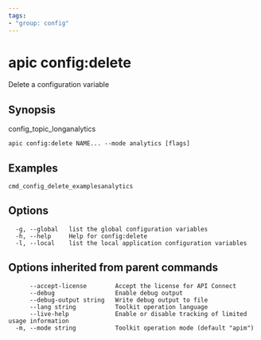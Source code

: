 ```yaml
---
tags:
- "group: config"
---
```

# apic config:delete

Delete a configuration variable

## Synopsis

config_topic_longanalytics

```
apic config:delete NAME... --mode analytics [flags]
```


## Examples

```
cmd_config_delete_examplesanalytics
```

## Options

```
  -g, --global   list the global configuration variables
  -h, --help     Help for config:delete
  -l, --local    list the local application configuration variables
```

## Options inherited from parent commands

```
      --accept-license        Accept the license for API Connect
      --debug                 Enable debug output
      --debug-output string   Write debug output to file
      --lang string           Toolkit operation language
      --live-help             Enable or disable tracking of limited usage information
  -m, --mode string           Toolkit operation mode (default "apim")
```
